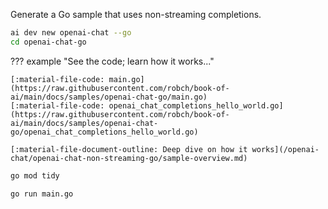 Generate a Go sample that uses non-streaming completions.

``` bash
ai dev new openai-chat --go
cd openai-chat-go
```

??? example "See the code; learn how it works..."

    [:material-file-code: main.go](https://raw.githubusercontent.com/robch/book-of-ai/main/docs/samples/openai-chat-go/main.go)  
    [:material-file-code: openai_chat_completions_hello_world.go](https://raw.githubusercontent.com/robch/book-of-ai/main/docs/samples/openai-chat-go/openai_chat_completions_hello_world.go)  

    [:material-file-document-outline: Deep dive on how it works](/openai-chat/openai-chat-non-streaming-go/sample-overview.md)  

``` bash title="Install dependencies"
go mod tidy
```

``` bash title="Run the sample"
go run main.go
```

